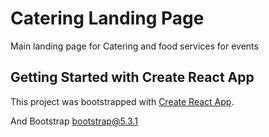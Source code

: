 # Catering Landing Page

Main landing page for Catering and food services for events

## Getting Started with Create React App

This project was bootstrapped with [Create React App](https://github.com/facebook/create-react-app).

And Bootstrap bootstrap@5.3.1
